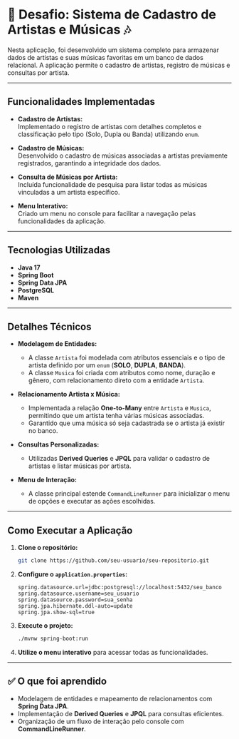 # 🎵 Desafio: Sistema de Cadastro de Artistas e Músicas 🎶

Nesta aplicação, foi desenvolvido um sistema completo para armazenar dados de artistas e suas músicas favoritas em um banco de dados relacional. A aplicação permite o cadastro de artistas, registro de músicas e consultas por artista.

---

##  Funcionalidades Implementadas

- **Cadastro de Artistas:**  
  Implementado o registro de artistas com detalhes completos e classificação pelo tipo (Solo, Dupla ou Banda) utilizando `enum`.

- **Cadastro de Músicas:**  
  Desenvolvido o cadastro de músicas associadas a artistas previamente registrados, garantindo a integridade dos dados.

- **Consulta de Músicas por Artista:**  
  Incluída funcionalidade de pesquisa para listar todas as músicas vinculadas a um artista específico.

- **Menu Interativo:**  
  Criado um menu no console para facilitar a navegação pelas funcionalidades da aplicação.

---

##  Tecnologias Utilizadas

- **Java 17**
- **Spring Boot**
- **Spring Data JPA**
- **PostgreSQL**
- **Maven**

---

##  Detalhes Técnicos

- **Modelagem de Entidades:**
   - A classe `Artista` foi modelada com atributos essenciais e o tipo de artista definido por um `enum` (**SOLO**, **DUPLA**, **BANDA**).
   - A classe `Musica` foi criada com atributos como nome, duração e gênero, com relacionamento direto com a entidade `Artista`.

- **Relacionamento Artista x Música:**
   - Implementada a relação **One-to-Many** entre `Artista` e `Musica`, permitindo que um artista tenha várias músicas associadas.
   - Garantido que uma música só seja cadastrada se o artista já existir no banco.

- **Consultas Personalizadas:**
   - Utilizadas **Derived Queries** e **JPQL** para validar o cadastro de artistas e listar músicas por artista.

- **Menu de Interação:**
   - A classe principal estende `CommandLineRunner` para inicializar o menu de opções e executar as ações escolhidas.

---

##  Como Executar a Aplicação

1. **Clone o repositório:**
   ```bash
   git clone https://github.com/seu-usuario/seu-repositorio.git
   ```

2. **Configure o `application.properties`:**
   ```properties
   spring.datasource.url=jdbc:postgresql://localhost:5432/seu_banco
   spring.datasource.username=seu_usuario
   spring.datasource.password=sua_senha
   spring.jpa.hibernate.ddl-auto=update
   spring.jpa.show-sql=true
   ```

3. **Execute o projeto:**
   ```bash
   ./mvnw spring-boot:run
   ```

4. **Utilize o menu interativo** para acessar todas as funcionalidades.

---

## ✅ O que foi aprendido

- Modelagem de entidades e mapeamento de relacionamentos com **Spring Data JPA**.
- Implementação de **Derived Queries** e **JPQL** para consultas eficientes.
- Organização de um fluxo de interação pelo console com **CommandLineRunner**.
